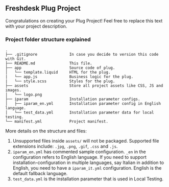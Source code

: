 ## Freshdesk Plug Project

Congratulations on creating your Plug Project! Feel free to replace this text with your project description.

### Project folder structure explained

    .
    ├── .gitignore              In case you decide to version this code with Git.
    ├── README.md               This file.
    ├── app                     Source code of plug.
    │   └── template.liquid     HTML for the plug.
    |   └── app.js              Business logic for the plug.
    |   └── style.scss          Styles for the plug.
    ├── assets                  Store all project assets like CSS, JS and images.
    │   └── logo.png
    ├── iparam                  Installation parameter configs.
    │   ├── iparam_en.yml       Installation parameter config in English language.
    │   └── test_data.yml       Installation parameter data for local testing.
    └── manifest.yml            Project manifest.

More details on the structure and files:

1. Unsupported files inside `assets/` will not be packaged. Supported file extensions include: `.jpg`, `.png`, `.gif`, `.css` and `.js`.
2. `iparam_en.yml` has commented sample configuration. `_en` in the configuration refers to English language. If you need to support installation-configuration in multiple languages, say Italian in addition to English, you need to have a `iparam_it.yml` configuration. English is the default fallback language.
3. `test_data.yml` is the installation parameter that is used in Local Testing.
